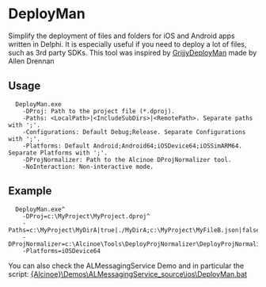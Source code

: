 DeployMan
=========
                                 
Simplify the deployment of files and folders for iOS and 
Android apps written in Delphi. It is especially useful 
if you need to deploy a lot of files, such as 3rd party SDKs. 
This tool was inspired by [GrijjyDeployMan](https://github.com/grijjy/GrijjyDeployMan) 
made by Allen Drennan
 
Usage
-----

```
  DeployMan.exe
    -DProj: Path to the project file (*.dproj).
    -Paths: <LocalPath>|<IncludeSubDirs>|<RemotePath>. Separate paths with ';'.
    -Configurations: Default Debug;Release. Separate Configurations with ';'.
    -Platforms: Default Android;Android64;iOSDevice64;iOSSimARM64. Separate Platforms with ';'.
    -DProjNormalizer: Path to the Alcinoe DProjNormalizer tool.
    -NoInteraction: Non-interactive mode.
```

Example
-------

```
  DeployMan.exe^
    -DProj=c:\MyProject\MyProject.dproj^
    -Paths=c:\MyProject\MyDirA|true|./MyDirA;c:\MyProject\MyFileB.json|false|./MyFileB.jsonB^
    -DProjNormalizer=c:\Alcinoe\Tools\DeployProjNormalizer\DeployProjNormalizer.exe^
    -Platforms=iOSDevice64
```
    
You can also check the ALMessagingService Demo and in particular the script:
[{Alcinoe}\Demos\ALMessagingService\_source\ios\DeployMan.bat](https://github.com/MagicFoundation/Alcinoe/tree/master/Demos/ALMessagingService/_source/ios/DeployMan.bat)